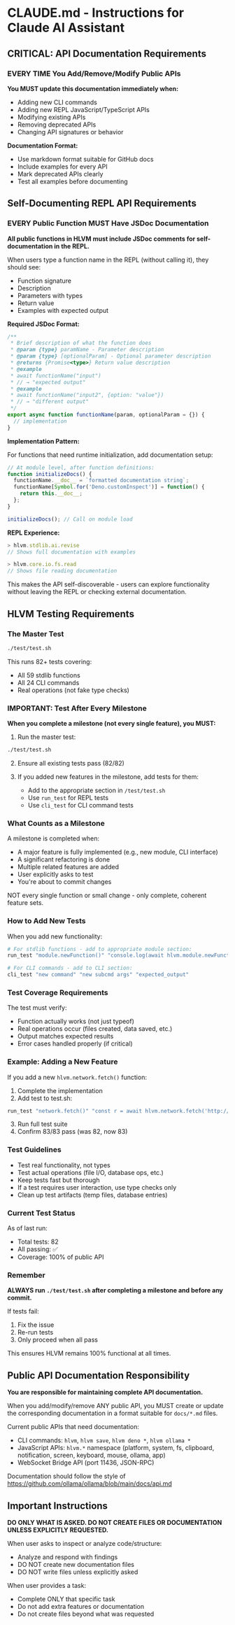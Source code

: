 # CLAUDE.md - Instructions for Claude AI Assistant

## CRITICAL: API Documentation Requirements

### EVERY TIME You Add/Remove/Modify Public APIs

**You MUST update this documentation immediately when:**
- Adding new CLI commands
- Adding new REPL JavaScript/TypeScript APIs  
- Modifying existing APIs
- Removing deprecated APIs
- Changing API signatures or behavior

**Documentation Format:**
- Use markdown format suitable for GitHub docs
- Include examples for every API
- Mark deprecated APIs clearly
- Test all examples before documenting

## Self-Documenting REPL API Requirements

### EVERY Public Function MUST Have JSDoc Documentation

**All public functions in HLVM must include JSDoc comments for self-documentation in the REPL.**

When users type a function name in the REPL (without calling it), they should see:
- Function signature
- Description
- Parameters with types
- Return value
- Examples with expected output

**Required JSDoc Format:**
```javascript
/**
 * Brief description of what the function does
 * @param {type} paramName - Parameter description
 * @param {type} [optionalParam] - Optional parameter description
 * @returns {Promise<type>} Return value description
 * @example
 * await functionName("input")
 * // → "expected output"
 * @example
 * await functionName("input2", {option: "value"})
 * // → "different output"
 */
export async function functionName(param, optionalParam = {}) {
  // implementation
}
```

**Implementation Pattern:**

For functions that need runtime initialization, add documentation setup:

```javascript
// At module level, after function definitions:
function initializeDocs() {
  functionName.__doc__ = `formatted documentation string`;
  functionName[Symbol.for('Deno.customInspect')] = function() {
    return this.__doc__;
  };
}

initializeDocs(); // Call on module load
```

**REPL Experience:**
```javascript
> hlvm.stdlib.ai.revise
// Shows full documentation with examples

> hlvm.core.io.fs.read
// Shows file reading documentation
```

This makes the API self-discoverable - users can explore functionality without leaving the REPL or checking external documentation.

## HLVM Testing Requirements

### The Master Test
```bash
./test/test.sh
```
This runs 82+ tests covering:
- All 59 stdlib functions
- All 24 CLI commands
- Real operations (not fake type checks)

### IMPORTANT: Test After Every Milestone

**When you complete a milestone (not every single feature), you MUST:**

1. Run the master test:
```bash
./test/test.sh
```

2. Ensure all existing tests pass (82/82)

3. If you added new features in the milestone, add tests for them:
   - Add to the appropriate section in `/test/test.sh`
   - Use `run_test` for REPL tests
   - Use `cli_test` for CLI command tests

### What Counts as a Milestone

A milestone is completed when:
- A major feature is fully implemented (e.g., new module, CLI interface)
- A significant refactoring is done
- Multiple related features are added
- User explicitly asks to test
- You're about to commit changes

NOT every single function or small change - only complete, coherent feature sets.

### How to Add New Tests

When you add new functionality:

```bash
# For stdlib functions - add to appropriate module section:
run_test "module.newFunction()" "console.log(await hlvm.module.newFunction())" "expected_output"

# For CLI commands - add to CLI section:
cli_test "new command" "new subcmd args" "expected_output"
```

### Test Coverage Requirements

The test must verify:
- Function actually works (not just typeof)
- Real operations occur (files created, data saved, etc.)
- Output matches expected results
- Error cases handled properly (if critical)

### Example: Adding a New Feature

If you add a new `hlvm.network.fetch()` function:

1. Complete the implementation
2. Add test to test.sh:
```bash
run_test "network.fetch()" "const r = await hlvm.network.fetch('http://example.com'); console.log(r.ok)" "true"
```
3. Run full test suite
4. Confirm 83/83 pass (was 82, now 83)

### Test Guidelines

- Test real functionality, not types
- Test actual operations (file I/O, database ops, etc.)
- Keep tests fast but thorough
- If a test requires user interaction, use type checks only
- Clean up test artifacts (temp files, database entries)

### Current Test Status

As of last run:
- Total tests: 82
- All passing: ✅
- Coverage: 100% of public API

### Remember

**ALWAYS run `./test/test.sh` after completing a milestone and before any commit.**

If tests fail:
1. Fix the issue
2. Re-run tests
3. Only proceed when all pass

This ensures HLVM remains 100% functional at all times.

## Public API Documentation Responsibility

**You are responsible for maintaining complete API documentation.**

When you add/modify/remove ANY public API, you MUST create or update the corresponding documentation in a format suitable for `docs/*.md` files.

Current public APIs that need documentation:
- CLI commands: `hlvm`, `hlvm save`, `hlvm deno *`, `hlvm ollama *`
- JavaScript APIs: `hlvm.*` namespace (platform, system, fs, clipboard, notification, screen, keyboard, mouse, ollama, app)
- WebSocket Bridge API (port 11436, JSON-RPC)

Documentation should follow the style of https://github.com/ollama/ollama/blob/main/docs/api.md

## Important Instructions

**DO ONLY WHAT IS ASKED. DO NOT CREATE FILES OR DOCUMENTATION UNLESS EXPLICITLY REQUESTED.**

When user asks to inspect or analyze code/structure:
- Analyze and respond with findings
- DO NOT create new documentation files
- DO NOT write files unless explicitly asked

When user provides a task:
- Complete ONLY that specific task
- Do not add extra features or documentation
- Do not create files beyond what was requested